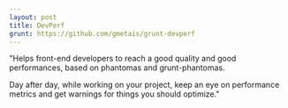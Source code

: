 ```yaml
---
layout: post
title: DevPerf
grunt: https://github.com/gmetais/grunt-devperf
---
```


"Helps front-end developers to reach a good quality and good performances, based on phantomas and grunt-phantomas.

Day after day, while working on your project, keep an eye on performance metrics and get warnings for things you should optimize."
